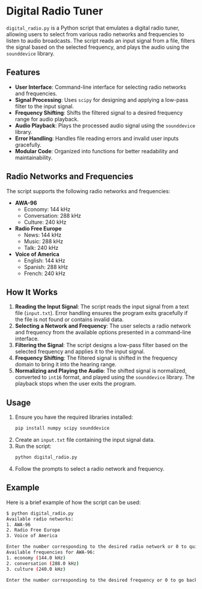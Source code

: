 # Digital Radio Tuner

`digital_radio.py` is a Python script that emulates a digital radio tuner, allowing users to select from various radio networks and frequencies to listen to audio broadcasts. The script reads an input signal from a file, filters the signal based on the selected frequency, and plays the audio using the `sounddevice` library.

## Features

- **User Interface**: Command-line interface for selecting radio networks and frequencies.
- **Signal Processing**: Uses `scipy` for designing and applying a low-pass filter to the input signal.
- **Frequency Shifting**: Shifts the filtered signal to a desired frequency range for audio playback.
- **Audio Playback**: Plays the processed audio signal using the `sounddevice` library.
- **Error Handling**: Handles file reading errors and invalid user inputs gracefully.
- **Modular Code**: Organized into functions for better readability and maintainability.

## Radio Networks and Frequencies

The script supports the following radio networks and frequencies:

- **AWA-96**
  - Economy: 144 kHz
  - Conversation: 288 kHz
  - Culture: 240 kHz
- **Radio Free Europe**
  - News: 144 kHz
  - Music: 288 kHz
  - Talk: 240 kHz
- **Voice of America**
  - English: 144 kHz
  - Spanish: 288 kHz
  - French: 240 kHz

## How It Works

1. **Reading the Input Signal**: The script reads the input signal from a text file (`input.txt`). Error handling ensures the program exits gracefully if the file is not found or contains invalid data.
2. **Selecting a Network and Frequency**: The user selects a radio network and frequency from the available options presented in a command-line interface.
3. **Filtering the Signal**: The script designs a low-pass filter based on the selected frequency and applies it to the input signal.
4. **Frequency Shifting**: The filtered signal is shifted in the frequency domain to bring it into the hearing range.
5. **Normalizing and Playing the Audio**: The shifted signal is normalized, converted to `int16` format, and played using the `sounddevice` library. The playback stops when the user exits the program.

## Usage

1. Ensure you have the required libraries installed:
    ```bash
    pip install numpy scipy sounddevice
    ```
2. Create an `input.txt` file containing the input signal data.
3. Run the script:
    ```bash
    python digital_radio.py
    ```
4. Follow the prompts to select a radio network and frequency.

## Example

Here is a brief example of how the script can be used:

```bash
$ python digital_radio.py
Available radio networks:
1. AWA-96
2. Radio Free Europe
3. Voice of America

Enter the number corresponding to the desired radio network or 0 to quit: 1
Available frequencies for AWA-96:
1. economy (144.0 kHz)
2. conversation (288.0 kHz)
3. culture (240.0 kHz)

Enter the number corresponding to the desired frequency or 0 to go back: 2
```


